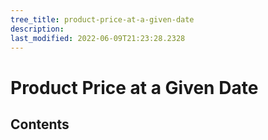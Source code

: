 ```yaml
---
tree_title: product-price-at-a-given-date
description: 
last_modified: 2022-06-09T21:23:28.2328
---
```


# Product Price at a Given Date

## Contents
